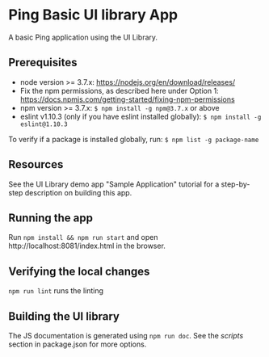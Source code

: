 Ping Basic UI library App
==========
A basic Ping application using the UI Library.



Prerequisites
-------------
* node version >= 3.7.x: https://nodejs.org/en/download/releases/
* Fix the npm permissions, as described here under Option 1:
https://docs.npmjs.com/getting-started/fixing-npm-permissions
* npm version >= 3.7.x: `$ npm install -g npm@3.7.x` or above
* eslint v1.10.3 (only if you have eslint installed globally):
`$ npm install -g eslint@1.10.3`

To verify if a package is installed globally, run:
`$ npm list -g package-name`



Resources
---------
See the UI Library demo app "Sample Application" tutorial for a step-by-step description on building this app.



Running the app
-------------------
Run
`npm install && npm run start`
and open http://localhost:8081/index.html in the browser.



Verifying the local changes
---------------------------
`npm run lint`
runs the linting



Building the UI library
-----------------------
The JS documentation is generated using `npm run doc`.
See the *scripts* section in package.json for more options.

